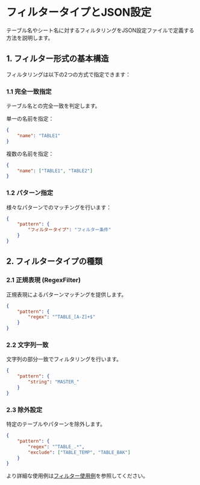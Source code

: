# フィルタータイプとJSON設定

テーブル名やシート名に対するフィルタリングをJSON設定ファイルで定義する方法を説明します。

## 1. フィルター形式の基本構造

フィルタリングは以下の2つの方式で指定できます：

### 1.1 完全一致指定

テーブル名との完全一致を判定します。

単一の名前を指定：
```json
{
    "name": "TABLE1"
}
```

複数の名前を指定：
```json
{
    "name": ["TABLE1", "TABLE2"]
}
```

### 1.2 パターン指定

様々なパターンでのマッチングを行います：

```json
{
    "pattern": {
        "フィルタータイプ": "フィルター条件"
    }
}
```

## 2. フィルタータイプの種類

### 2.1 正規表現 (RegexFilter)

正規表現によるパターンマッチングを提供します。

```json
{
    "pattern": {
        "regex": "^TABLE_[A-Z]+$"
    }
}
```

### 2.2 文字列一致

文字列の部分一致でフィルタリングを行います。

```json
{
    "pattern": {
        "string": "MASTER_"
    }
}
```

### 2.3 除外設定

特定のテーブルやパターンを除外します。

```json
{
    "pattern": {
        "regex": "^TABLE_.*",
        "exclude": ["TABLE_TEMP", "TABLE_BAK"]
    }
}
```

より詳細な使用例は[フィルター使用例](03-filter-examples.md)を参照してください。